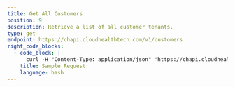 ```yaml
---
title: Get All Customers
position: 9
description: Retrieve a list of all customer tenants.
type: get
endpoint: https://chapi.cloudhealthtech.com/v1/customers
right_code_blocks:
  - code_block: |-
      curl -H "Content-Type: application/json" 'https://chapi.cloudhealthtech.com/v1/customers?api_key=<your_api_key>'
    title: Sample Request
    language: bash
---
```

